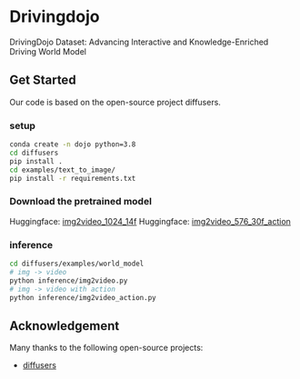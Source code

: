 # Drivingdojo
DrivingDojo Dataset: Advancing Interactive and Knowledge-Enriched Driving World Model

## Get Started
Our code is based on the open-source project diffusers.

### setup
```bash
conda create -n dojo python=3.8
cd diffusers
pip install .
cd examples/text_to_image/
pip install -r requirements.txt
```

### Download the pretrained model
Huggingface: [img2video_1024_14f](https://huggingface.co/Yuqi1997/DrivingWorldModel/tree/main/img2video_1024_14f)
Huggingface: [img2video_576_30f_action](https://huggingface.co/Yuqi1997/DrivingWorldModel/tree/main/img2video_576_30f_action)

### inference
```bash
cd diffusers/examples/world_model
# img -> video
python inference/img2video.py
# img -> video with action
python inference/img2video_action.py
```

## Acknowledgement 
Many thanks to the following open-source projects:
* [diffusers](https://github.com/huggingface/diffusers)